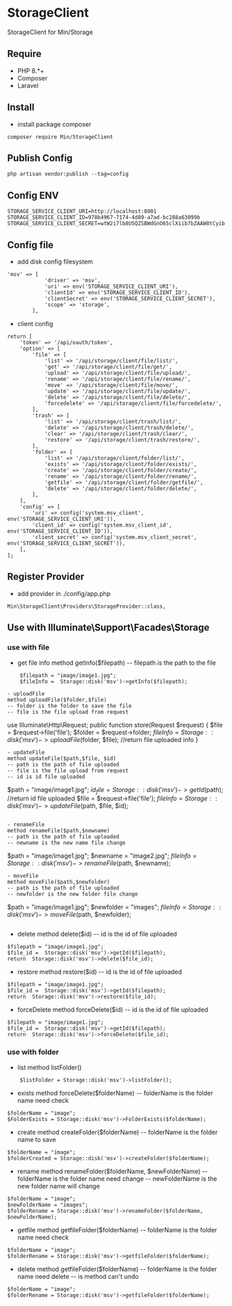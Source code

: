 # StorageClient

StorageClient for Min/Storage

## Require

- PHP 8.\*+
- Composer
- Laravel

## Install

- install package composer

```
composer require Min/StorageClient
```

## Publish Config

```
php artisan vendor:publish --tag=config
```

## Config ENV

```
STORAGE_SERVICE_CLIENT_URI=http://localhost:8001
STORAGE_SERVICE_CLIENT_ID=978b4967-7174-4d89-a7ad-bc288a63099b
STORAGE_SERVICE_CLIENT_SECRET=wtW2i7lb8U5QZSBWdGnO65clXiib7bZAAW8tCyib
```

## Config file

- add disk config filesystem

```
'msv' => [
            'driver' => 'msv',
            'uri' => env('STORAGE_SERVICE_CLIENT_URI'),
            'clientId' => env('STORAGE_SERVICE_CLIENT_ID'),
            'clientSecret' => env('STORAGE_SERVICE_CLIENT_SECRET'),
            'scope' => 'storage',
        ],
```

- client config

```
return [
    'token' => '/api/oauth/token',
    'option' => [
        'file' => [
            'list' => '/api/storage/client/file/list/',
            'get' => '/api/storage/client/file/get/',
            'upload' => '/api/storage/client/file/upload/',
            'rename' => '/api/storage/client/file/rename/',
            'move' => '/api/storage/client/file/move/',
            'update' => '/api/storage/client/file/update/',
            'delete' => '/api/storage/client/file/delete/',
            'forcedelete' => '/api/storage/client/file/forcedelete/',
        ],
        'trash' => [
            'list' => '/api/storage/client/trash/list/',
            'delete' => '/api/storage/client/trash/delete/',
            'clear' => '/api/storage/client/trash/clear/',
            'restore' => '/api/storage/client/trash/restore/',
        ],
        'folder' => [
            'list' => '/api/storage/client/folder/list/',
            'exists' => '/api/storage/client/folder/exists/',
            'create' => '/api/storage/client/folder/create/',
            'rename' => '/api/storage/client/folder/rename/',
            'getfile' => '/api/storage/client/folder/getfile/',
            'delete' => '/api/storage/client/folder/delete/',
        ],
    ],
    'config' => [
        'uri' => config('system.msv_client', env('STORAGE_SERVICE_CLIENT_URI')),
        'client_id' => config('system.msv_client_id', env('STORAGE_SERVICE_CLIENT_ID')),
        'client_secret' => config('system.msv_client_secret', env('STORAGE_SERVICE_CLIENT_SECRET')),
    ],
];

```

## Register Provider

- add provider in ./config/app.php

```
Min\StorageClient\Providers\StorageProvider::class,
```

## Use with Illuminate\Support\Facades\Storage

### use with file
- get file info
method getInfo($filepath) 
-- filepath is the path to the file

```
    $filepath = "image/image1.jpg";
    $fileInfo =  Storage::disk('msv')->getInfo($filepath);

- uploadFile
method uploadFile($folder,$file)
-- folder is the folder to save the file
-- file is the file upload from request

```
use Illuminate\Http\Request;
public function store(Request $request)
{
    $file = $request->file('file');
    $folder = $request->folder;
    $fileInfo =  Storage::disk('msv')->uploadFile($folder, $file); //return file uploaded info
}
```
- updateFile
method updateFile($path,$file, $id)
-- path is the path of file uploaded
-- file is the file upload from request
-- id is id file uploaded

```
 $path  = "image/image1.jpg";
 $id_file =  Storage::disk('msv')->getId($path); //return id file uploaded
 $file = $request->file('file');
 $fileInfo = Storage::disk('msv')->updateFile($path, $file, $id);
```

- renameFile
method renameFile($path,$newname)
-- path is the path of file uploaded
-- newname is the new name file change
```
 $path  = "image/image1.jpg";
 $newname = "image2.jpg";
 $fileInfo = Storage::disk('msv')->renameFile($path, $newname);
```
- moveFile
method moveFile($path,$newfolder)
-- path is the path of file uploaded
-- newfolder is the new folder file change
```
 $path  = "image/image1.jpg";
 $newfolder = "images";
 $fileInfo = Storage::disk('msv')->moveFile($path, $newfolder);
```
```

- delete
method delete($id)
-- id is the id of file uploaded
```
$filepath = "image/image1.jpg";
$file_id =  Storage::disk('msv')->getId($filepath);
return  Storage::disk('msv')->delete($file_id);
```

- restore
method restore($id)
-- id is the id of file uploaded
```
$filepath = "image/image1.jpg";
$file_id =  Storage::disk('msv')->getId($filepath);
return  Storage::disk('msv')->restore($file_id);
```

- forceDelete
method forceDelete($id)
-- id is the id of file uploaded
```
$filepath = "image/image1.jpg";
$file_id =  Storage::disk('msv')->getId($filepath);
return  Storage::disk('msv')->forceDelete($file_id);
```

### use with folder

- list
method listFolder()
```
    $listFolder = Storage::disk('msv')->listFolder();
```

- exists
method forceDelete($folderName)
-- folderName is the folder name need check
```
$folderName = "image";
$FolderExists = Storage::disk('msv')->FolderExists($folderName);
```
- create
method createFolder($folderName)
-- folderName is the folder name to save
```
$folderName = "image";
$folderCreated = Storage::disk('msv')->createFolder($folderName);
```
- rename
method renameFolder($folderName, $newFolderName)
-- folderName is the folder name need change
-- newFolderName is the new folder name will change
```
$folderName = "image";
$newFolderName = "images";
$folderRename = Storage::disk('msv')->renameFolder($folderName, $newFolderName);
```
- getfile
method getfileFolder($folderName)
-- folderName is the folder name need check

```
$folderName = "image";
$folderRename = Storage::disk('msv')->getfileFolder($folderName);
```
- delete
method getfileFolder($folderName)
-- folderName is the folder name need delete
-- is method can't undo
```
$folderName = "image";
$folderRename = Storage::disk('msv')->getfileFolder($folderName);
```
